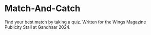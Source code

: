 # Match-And-Catch
Find your best match by taking a quiz. Written for the Wings Magazine Publicity Stall at Gandhaar 2024.
